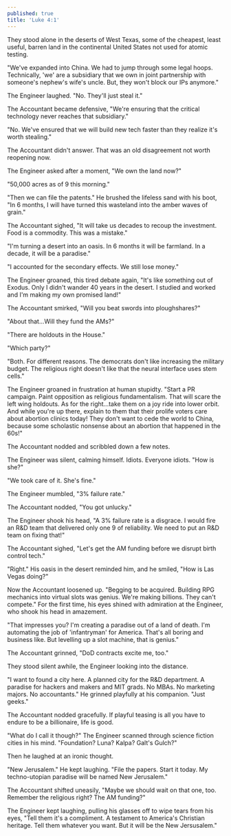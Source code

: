 ```yaml
---
published: true
title: 'Luke 4:1'
---
```

They stood alone in the deserts of West Texas, some of the cheapest, least useful, barren land in the continental United States not used for atomic testing. 

"We've expanded into China. We had to jump through some legal hoops. Technically, 'we' are a subsidiary that we own in joint partnership with someone's nephew's wife's uncle. But, they won't block our IPs anymore."

<!-- more -->

The Engineer laughed. "No. They'll just steal it." 

The Accountant became defensive, "We're ensuring that the critical technology never reaches that subsidiary." 

"No. We've ensured that we will build new tech faster than they realize it's worth stealing."

The Accountant didn't answer. That was an old disagreement not worth reopening now. 

The Engineer asked after a moment, "We own the land now?" 

"50,000 acres as of 9 this morning."

"Then we can file the patents." He brushed the lifeless sand with his boot, "In 6 months, I will have turned this wasteland into the amber waves of grain." 

The Accountant sighed, "It will take us decades to recoup the investment. Food is a commodity. This was a mistake." 

"I'm turning a desert into an oasis. In 6 months it will be farmland. In a decade, it will be a paradise." 

"I accounted for the secondary effects. We still lose money." 

The Engineer groaned, this tired debate again, "It's like something out of Exodus. Only I didn't wander 40 years in the desert. I studied and worked and I'm making my own promised land!"

The Accountant smirked, "Will you beat swords into ploughshares?"

"About that...Will they fund the AMs?"

"There are holdouts in the House."

"Which party?"

"Both. For different reasons. The democrats don't like increasing the military budget. The religious right doesn't like that the neural interface uses stem cells."

The Engineer groaned in frustration at human stupidty. "Start a PR campaign. Paint opposition as religious fundamentalism. That will scare the left wing holdouts. As for the right...take them on a joy ride into lower orbit. And while you're up there, explain to them that their prolife voters care about abortion clinics today! They don't want to cede the world to China, because some scholastic nonsense about an abortion that happened in the 60s!"

The Accountant nodded and scribbled down a few notes. 

The Engineer was silent, calming himself. Idiots. Everyone idiots. "How is she?"

"We took care of it. She's fine." 

The Engineer mumbled, "3% failure rate." 

The Accountant nodded, "You got unlucky." 

The Engineer shook his head, "A 3% failure rate is a disgrace. I would fire an R&D team that delivered only one 9 of reliability. We need to put an R&D team on fixing that!" 

The Accountant sighed, "Let's get the AM funding before we disrupt birth control tech." 

"Right." His oasis in the desert reminded him, and he smiled, "How is Las Vegas doing?" 

Now the Accountant loosened up. "Begging to be acquired. Building RPG mechanics into virtual slots was genius. We're making billions. They can't compete." For the first time, his eyes shined with admiration at the Engineer, who shook his head in amazement.

"That impresses you? I'm creating a paradise out of a land of death. I'm automating the job of 'infantryman' for America. That's all boring and business like. But levelling up a slot machine, that is genius."

The Accountant grinned, "DoD contracts excite me, too."

They stood silent awhile, the Engineer looking into the distance.

"I want to found a city here. A planned city for the R&D department. A paradise for hackers and makers and MIT grads. No MBAs. No marketing majors. No accountants." He grinned playfully at his companion. "Just geeks." 

The Accountant nodded gracefully. If playful teasing is all you have to endure to be a billionaire,  life is good. 

"What do I call it though?" The Engineer scanned through science fiction cities in his mind. "Foundation? Luna? Kalpa? Galt's Gulch?" 

Then he laughed at an ironic thought. 

"New Jerusalem." He kept laughing. "File the papers. Start it today. My techno-utopian paradise will be named New Jerusalem." 

The Accountant shifted uneasily, "Maybe we should wait on that one, too. Remember the religious right? The AM funding?" 

The Engineer kept laughing, pulling his glasses off to wipe tears from his eyes, "Tell them it's a compliment. A testament to America's Christian heritage. Tell them whatever you want. But it will be the New Jersusalem."


